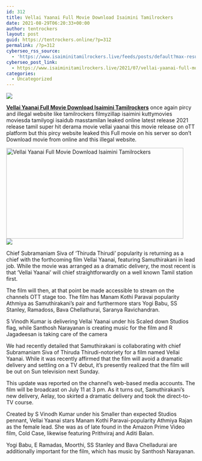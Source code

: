 ```yaml
---
id: 312
title: Vellai Yaanai Full Movie Download Isaimini Tamilrockers
date: 2021-08-29T06:20:33+00:00
author: tentrockers
layout: post
guid: https://tentrockers.online/?p=312
permalink: /?p=312
cyberseo_rss_source:
  - 'https://www.isaiminitamilrockers.live/feeds/posts/default?max-results=150&start-index=1'
cyberseo_post_link:
  - https://www.isaiminitamilrockers.live/2021/07/vellai-yaanai-full-movie-download.html
categories:
  - Uncategorized
---
```

<div class="media_block">
  <img src="https://1.bp.blogspot.com/-wkpMkr1gpWI/YOnamu-0X6I/AAAAAAAABBY/ymMSh0GQ67cq_h9LNRSFYkHgpJ5EHrk6QCLcBGAsYHQ/s72-w471-h241-c/Vellai-Yaanai-Tamil-Movie-1-1200x720.jpg" class="media_thumbnail" />
</div>

<meta content="Vellai Yaanai Full Movie Download Isaimini Tamilrockers once again pircy and illegal website like tamilrockers filmyzillap isaimini kuttymo..." name="twitter:description" />

  


<center>
</center>

**[Vellai Yaanai Full Movie Download Isaimini Tamilrockers](https://www.tamilrockers.co.nz/vellai-yaanai-full-movie-download-tamilrockers/)** once again pircy and illegal website like tamilrockers filmyzillap isaimini kuttymovies moviesda tamilyogi isaidub masstamilan leaked online latest release 2021 release tamil super hit derama movie vellai yaanai this movie release on oTT platform but this pircy website leaked this Full movie on his server so don’t Download movie from online and this illegal website.

<div class="separator">
  <a href="https://1.bp.blogspot.com/-wkpMkr1gpWI/YOnamu-0X6I/AAAAAAAABBY/ymMSh0GQ67cq_h9LNRSFYkHgpJ5EHrk6QCLcBGAsYHQ/s1200/Vellai-Yaanai-Tamil-Movie-1-1200x720.jpg" imageanchor="1"><img loading="lazy" alt="Vellai Yaanai Full Movie Download Isaimini Tamilrockers" border="0" data-original-height="720" data-original-width="1200" height="241" src="https://1.bp.blogspot.com/-wkpMkr1gpWI/YOnamu-0X6I/AAAAAAAABBY/ymMSh0GQ67cq_h9LNRSFYkHgpJ5EHrk6QCLcBGAsYHQ/w471-h241/Vellai-Yaanai-Tamil-Movie-1-1200x720.jpg" width="471" /></a>
</div>



<div class="separator">
  <a href="https://www.tamilrockers.co.nz/vellai-yaanai-full-movie-download-tamilrockers/" imageanchor="1"><img border="0" data-original-height="250" data-original-width="300" src="https://1.bp.blogspot.com/-nfbzYVobUik/YMlpOerzdgI/AAAAAAAAA3Y/aAupsOUs_WMY6Lv7R1OtZhI6OqaRh-YAwCPcBGAYYCw/s0/e854879156f0849f3d27a89db88ed039.png" /></a>
</div>

Chief Subramaniam Siva of ‘Thiruda Thirudi’ popularity is returning as a chief with the forthcoming film Vellai Yaanai, featuring Samuthirakani in lead job. While the movie was arranged as a dramatic delivery, the most recent is that ‘Vellai Yaanai’ will chief straightforwardly on a well known Tamil station first.

The film will then, at that point be made accessible to stream on the channels OTT stage too. The film has Manam Kothi Paravai popularity Athmiya as Samuthirakani’s pair and furthermore stars Yogi Babu, SS Stanley, Ramadoss, Bava Chellathurai, Saranya Ravichandran.

S Vinodh Kumar is delivering Vellai Yaanai under his Scaled down Studios flag, while Santhosh Narayanan is creating music for the film and R Jagadeesan is taking care of the camera

We had recently detailed that Samuthirakani is collaborating with chief Subramaniam Siva of Thiruda Thirudi-notoriety for a film named Vellai Yaanai. While it was recently affirmed that the film will avoid a dramatic delivery and settling on a TV debut, it’s presently realized that the film will be out on Sun television next Sunday.

This update was reported on the channel’s web-based media accounts. The film will be broadcast on July 11 at 3 pm. As it turns out, Samuthirakani’s new delivery, Aelay, too skirted a dramatic delivery and took the direct-to-TV course.

Created by S Vinodh Kumar under his Smaller than expected Studios pennant, Vellai Yaanai stars Manam Kothi Paravai-popularity Athmiya Rajan as the female lead. She was as of late found in the Amazon Prime Video film, Cold Case, likewise featuring Prithviraj and Aditi Balan.

Yogi Babu, E Ramadas, Moorthi, SS Stanley and Bava Chelladurai are additionally important for the film, which has music by Santhosh Narayanan.

<center>
</center>